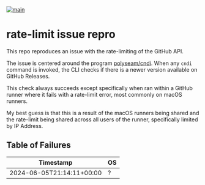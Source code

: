 <a href="https://github.com/polyseam/mac-bin-build-demo/actions/workflows/bin-build.yaml">
    <img src="https://github.com/polyseam/mac-bin-build-demo/actions/workflows/main-latest.yaml/badge.svg" alt="main" style="max-width: 100%;">
</a>

# rate-limit issue repro

This repo reproduces an issue with the rate-limiting of the GitHub API.

The issue is centered around the program
[polyseam/cndi](https://github.com/polyseam/cndi). When any `cndi` command is
invoked, the CLI checks if there is a newer version available on GitHub
Releases.

This check always succeeds except specifically when ran within a GitHub runner
where it fails with a rate-limit error, most commonly on macOS runners.

My best guess is that this is a result of the macOS runners being shared and the
rate-limit being shared across all users of the runner, specifically limited by
IP Address.

## Table of Failures

| Timestamp                 | OS |
| ------------------------- | -- |
| 2024-06-05T21:14:11+00:00 | ?  |
